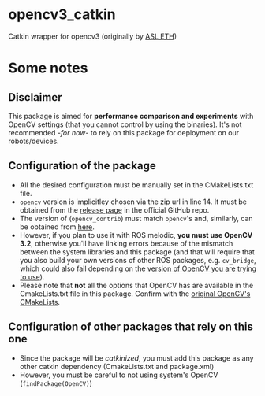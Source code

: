 # opencv3_catkin

Catkin wrapper for opencv3 (originally by [ASL ETH](https://github.com/ethz-asl/opencv3_catkin))

# Some notes

## Disclaimer
This package is aimed for **performance comparison and experiments** with OpenCV settings (that you cannot control by using the binaries). It's not recommended -_for now_- to rely on this package for deployment on our robots/devices.

## Configuration of the package
- All the desired configuration must be manually set in the CMakeLists.txt file.
- `opencv` version is implicitley chosen via the zip url in line 14. It must be obtained from the [release page](https://github.com/opencv/opencv/releases) in the official GitHub repo.
- The version of (`opencv_contrib`) must match `opencv`'s and, similarly, can be obtained from [here](https://github.com/opencv/opencv_contrib/releases).
- However, if you plan to use it with ROS melodic, **you must use OpenCV 3.2**, otherwise you'll have linking errors because of the mismatch between the system libraries and this package (and that will require that you also build your own versions of other ROS packages, e.g. `cv_bridge`, which could also fail depending on the [version of OpenCV you are trying to use](https://github.com/ros-perception/vision_opencv/issues/291)).
- Please note that **not** all the options that OpenCV has are available in the CmakeLists.txt file in this package. Confirm with the [original OpenCV's CMakeLists](https://github.com/opencv/opencv/blob/master/CMakeLists.txt).

## Configuration of other packages that rely on this one
- Since the package will be _catkinized_, you must add this package as any other catkin dependency (CmakeLists.txt and package.xml)
- However, you must be careful to not using system's OpenCV (`findPackage(OpenCV)`)
